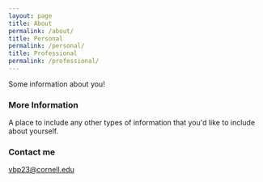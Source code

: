 ```yaml
---
layout: page
title: About
permalink: /about/
title: Personal
permalink: /personal/
title: Professional
permalink: /professional/
---
```


Some information about you!

### More Information

A place to include any other types of information that you'd like to include about yourself.

### Contact me

[vbp23@cornell.edu](mailto:email@domain.com)
